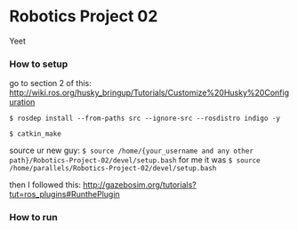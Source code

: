 # Robotics Project 02

Yeet

### How to setup
go to section 2 of this: http://wiki.ros.org/husky_bringup/Tutorials/Customize%20Husky%20Configuration

`$ rosdep install --from-paths src --ignore-src --rosdistro indigo -y`


`$ catkin_make`

source ur new guy:
`$ source /home/{your_username and any other path}/Robotics-Project-02/devel/setup.bash` for me it was `$ source /home/parallels/Robotics-Project-02/devel/setup.bash`

then I followed this:
http://gazebosim.org/tutorials?tut=ros_plugins#RunthePlugin

### How to run